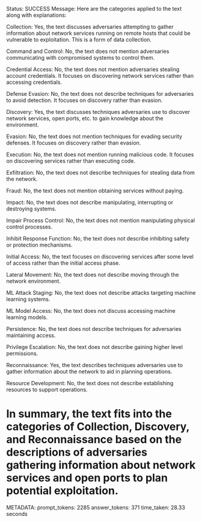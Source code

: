 Status: SUCCESS
Message:  Here are the categories applied to the text along with explanations:

Collection: Yes, the text discusses adversaries attempting to gather information about network services running on remote hosts that could be vulnerable to exploitation. This is a form of data collection.

Command and Control: No, the text does not mention adversaries communicating with compromised systems to control them.

Credential Access: No, the text does not mention adversaries stealing account credentials. It focuses on discovering network services rather than accessing credentials.

Defense Evasion: No, the text does not describe techniques for adversaries to avoid detection. It focuses on discovery rather than evasion.

Discovery: Yes, the text discusses techniques adversaries use to discover network services, open ports, etc. to gain knowledge about the environment.

Evasion: No, the text does not mention techniques for evading security defenses. It focuses on discovery rather than evasion.

Execution: No, the text does not mention running malicious code. It focuses on discovering services rather than executing code.

Exfiltration: No, the text does not describe techniques for stealing data from the network.

Fraud: No, the text does not mention obtaining services without paying.

Impact: No, the text does not describe manipulating, interrupting or destroying systems.

Impair Process Control: No, the text does not mention manipulating physical control processes.

Inhibit Response Function: No, the text does not describe inhibiting safety or protection mechanisms.  

Initial Access: No, the text focuses on discovering services after some level of access rather than the initial access phase.

Lateral Movement: No, the text does not describe moving through the network environment.

ML Attack Staging: No, the text does not describe attacks targeting machine learning systems.  

ML Model Access: No, the text does not discuss accessing machine learning models.

Persistence: No, the text does not describe techniques for adversaries maintaining access.

Privilege Escalation: No, the text does not describe gaining higher level permissions.

Reconnaissance: Yes, the text describes techniques adversaries use to gather information about the network to aid in planning operations.

Resource Development: No, the text does not describe establishing resources to support operations.

In summary, the text fits into the categories of Collection, Discovery, and Reconnaissance based on the descriptions of adversaries gathering information about network services and open ports to plan potential exploitation.
================================================================================
METADATA:
prompt_tokens: 2285
answer_tokens: 371
time_taken: 28.33 seconds
